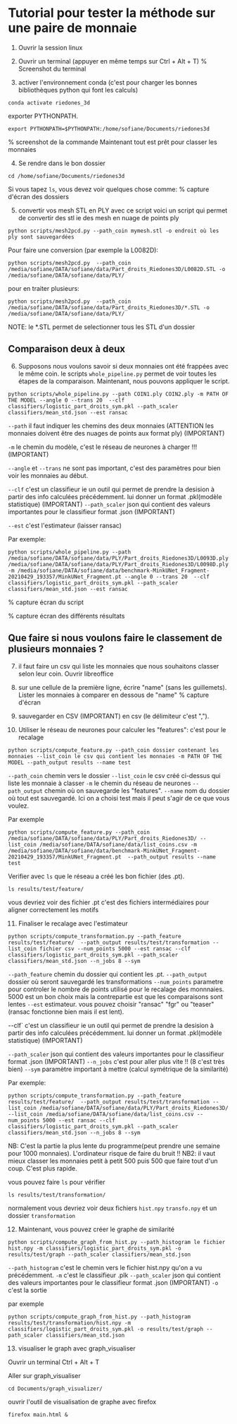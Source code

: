 # Tutorial pour tester la méthode sur une paire de monnaie

1) Ouvrir la session linux

2) Ouvrir un terminal (appuyer en même temps sur Ctrl + Alt + T)
% Screenshot du terminal
3) activer l'environnement conda (c'est pour charger les bonnes bibliothèques python qui font les calculs)
```
conda activate riedones_3d
```

exporter PYTHONPATH.

```
export PYTHONPATH=$PYTHONPATH:/home/sofiane/Documents/riedones3d
```

% screenshot de la commande
Maintenant tout est prêt pour classer les monnaies

4) Se rendre dans le bon dossier
```
cd /home/sofiane/Documents/riedones3d
```

Si vous tapez `ls`, vous devez voir quelques chose comme:
% capture d'écran des dossiers

5) convertir vos mesh STL en PLY avec ce script
voici un script qui permet de convertir des stl ie des mesh en nuage de points ply

```
python scripts/mesh2pcd.py --path_coin mymesh.stl -o endroit où les ply sont sauvegardées
```
Pour faire une conversion (par exemple la L0082D):
```
python scripts/mesh2pcd.py  --path_coin /media/sofiane/DATA/sofiane/data/Part_droits_Riedones3D/L0082D.STL -o /media/sofiane/DATA/sofiane/data/PLY/
```

pour en traiter plusieurs:
```
python scripts/mesh2pcd.py  --path_coin /media/sofiane/DATA/sofiane/data/Part_droits_Riedones3D/*.STL -o /media/sofiane/DATA/sofiane/data/PLY/
```
NOTE: le *.STL permet de selectionner tous les STL d'un dossier

## Comparaison deux à deux
6) Supposons nous voulons savoir si deux monnaies ont été frappées avec le même coin. le scripts `whole_pipeline.py` permet de voir toutes les étapes de la comparaison.
Maintenant, nous pouvons appliquer le script. 
```
python scripts/whole_pipeline.py --path COIN1.ply COIN2.ply -m PATH OF THE MODEL --angle 0 --trans 20  --clf classifiers/logistic_part_droits_sym.pkl --path_scaler classifiers/mean_std.json --est ransac
```

`--path` il faut indiquer les chemins des deux monnaies (ATTENTION les monnaies doivent être des nuages de points aux format ply) (IMPORTANT)

`-m` le chemin du modèle, c'est le réseau de neurones à charger !!! (IMPORTANT)

`--angle` et `--trans` ne sont pas important, c'est des paramètres pour bien voir les monnaies au début.

`--clf` c'est un classifieur ie un outil qui permet de prendre la desision à partir des info calculées précédemment. lui donner un format .pkl(modèle statistique)  (IMPORTANT)
`--path_scaler` json qui contient des valeurs importantes pour le classifieur format .json (IMPORTANT)

`--est` c'est l'estimateur (laisser ransac)

Par exemple:
```
python scripts/whole_pipeline.py --path /media/sofiane/DATA/sofiane/data/PLY/Part_droits_Riedones3D/L0093D.ply /media/sofiane/DATA/sofiane/data/PLY/Part_droits_Riedones3D/L0098D.ply -m /media/sofiane/DATA/sofiane/data/benchmark-MinkUNet_Fragment-20210429_193357/MinkUNet_Fragment.pt --angle 0 --trans 20  --clf classifiers/logistic_part_droits_sym.pkl --path_scaler classifiers/mean_std.json --est ransac
```

% capture écran du script

% capture écran des différents résultats



## Que faire si nous voulons faire le classement de plusieurs monnaies ?

7) il faut faire un csv qui liste les monnaies que nous souhaitons classer selon leur coin.
Ouvrir libreoffice

8) sur une cellule de la première ligne, écrire "name" (sans les guillemets).
Lister les monnaies à comparer en dessous de "name"
% capture d'écran

9) sauvegarder en CSV (IMPORTANT) en csv (le délimiteur c'est ",").

10) Utiliser le réseau de neurones pour calculer les "features": c'est pour le recalage
```
python scripts/compute_feature.py --path_coin dossier contenant les monnaies --list_coin le csv qui contient les monnaies -m PATH OF THE MODEL --path_output results --name test
```
`--path_coin` chemin vers le dossier
`--list_coin` le csv créé ci-dessus qui liste les monnaie à classer
`-m` le chemin du réseau de neurones
 `--path_output` chemin où on sauvegarde les "features".
 `--name` nom du dossier où tout est sauvegardé. Ici on a choisi test mais il peut s'agir de ce que vous voulez.

Par exemple
```
python scripts/compute_feature.py --path_coin /media/sofiane/DATA/sofiane/data/PLY/Part_droits_Riedones3D/ --list_coin /media/sofiane/DATA/sofiane/data/list_coins.csv -m /media/sofiane/DATA/sofiane/data/benchmark-MinkUNet_Fragment-20210429_193357/MinkUNet_Fragment.pt  --path_output results --name test
```

Verifier avec `ls` que le réseau a créé les bon fichier (des .pt).

```
ls results/test/feature/
```

vous devriez voir des fichier .pt c'est des fichiers intermédiaires pour aligner correctement les motifs

11) Finaliser le recalage avec l'estimateur

```
python scripts/compute_transformation.py --path_feature results/test/feature/  --path_output results/test/transformation --list_coin fichier csv --num_points 5000 --est ransac --clf classifiers/logistic_part_droits_sym.pkl --path_scaler classifiers/mean_std.json --n_jobs 8 --sym
```

`--path_feature` chemin du dossier qui contient les .pt.
`--path_output` dossier où seront sauvegardé les transformations
`--num_points` parametre pour controler le nombre de points utilisé pour le recalage des monnnaies. 5000 est un bon choix mais la contrepartie est que les comparaisons sont lentes
`--est` estimateur. vous pouvez choisir "ransac" "fgr" ou "teaser" (ransac fonctionne bien mais il est lent).

--clf` c'est un classifieur ie un outil qui permet de prendre la desision à partir des info calculées précédemment. lui donner un format .pkl(modèle statistique)  (IMPORTANT)

`--path_scaler` json qui contient des valeurs importantes pour le classifieur format .json (IMPORTANT)
`--n_jobs` c'est pour aller plus vite !! (8 c'est très bien)
`--sym` paramètre important à mettre (calcul symétrique de la similarité)


Par exemple:
```
python scripts/compute_transformation.py --path_feature results/test/feature/  --path_output results/test/transformation --list_coin /media/sofiane/DATA/sofiane/data/PLY/Part_droits_Riedones3D/ --list_coin /media/sofiane/DATA/sofiane/data/list_coins.csv --num_points 5000 --est ransac --clf classifiers/logistic_part_droits_sym.pkl --path_scaler classifiers/mean_std.json --n_jobs 8 --sym
```

NB: C'est la partie la plus lente du programme(peut prendre une semaine pour 1000 monnaies). L'ordinateur risque de faire du bruit !!
NB2: il vaut mieux classer les monnaies petit à petit 500 puis 500 que faire tout d'un coup. C'est plus rapide.


vous pouvez faire `ls` pour vérifier
```
ls results/test/transformation/
```
normalement vous devriez voir deux fichiers `hist.npy`  `transfo.npy`  et un dossier `transformation`

12) Maintenant, vous pouvez créer le graphe de similarité
```
python scripts/compute_graph_from_hist.py --path_histogram le fichier hist.npy -m classifiers/logistic_part_droits_sym.pkl -o results/test/graph --path_scaler classifiers/mean_std.json
```

`--path_histogram` c'est le chemin vers le fichier hist.npy qu'on a vu précédemment.
`-m` c'est le classifieur .plk
`--path_scaler` json qui contient des valeurs importantes pour le classifieur format .json (IMPORTANT)
`-o` c'est la sortie

par exemple
```
python scripts/compute_graph_from_hist.py --path_histogram results/test/transformation/hist.npy -m classifiers/logistic_part_droits_sym.pkl -o results/test/graph --path_scaler classifiers/mean_std.json
```

13) visualiser le graph avec graph_visualiser

Ouvrir un terminal Ctrl + Alt + T

Aller sur graph_visualiser
```
cd Documents/graph_visualizer/
```

ouvrir l'outil de visualisation de graphe avec firefox
```
firefox main.html &
```
